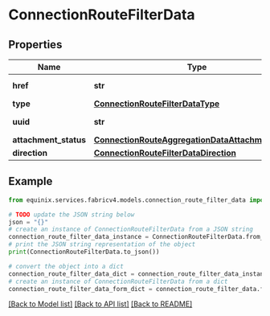 # ConnectionRouteFilterData


## Properties

Name | Type | Description | Notes
------------ | ------------- | ------------- | -------------
**href** | **str** | Route filter URI | [optional] 
**type** | [**ConnectionRouteFilterDataType**](ConnectionRouteFilterDataType.md) |  | [optional] 
**uuid** | **str** | Route Filter identifier | [optional] 
**attachment_status** | [**ConnectionRouteAggregationDataAttachmentStatus**](ConnectionRouteAggregationDataAttachmentStatus.md) |  | [optional] 
**direction** | [**ConnectionRouteFilterDataDirection**](ConnectionRouteFilterDataDirection.md) |  | [optional] 

## Example

```python
from equinix.services.fabricv4.models.connection_route_filter_data import ConnectionRouteFilterData

# TODO update the JSON string below
json = "{}"
# create an instance of ConnectionRouteFilterData from a JSON string
connection_route_filter_data_instance = ConnectionRouteFilterData.from_json(json)
# print the JSON string representation of the object
print(ConnectionRouteFilterData.to_json())

# convert the object into a dict
connection_route_filter_data_dict = connection_route_filter_data_instance.to_dict()
# create an instance of ConnectionRouteFilterData from a dict
connection_route_filter_data_form_dict = connection_route_filter_data.from_dict(connection_route_filter_data_dict)
```
[[Back to Model list]](../README.md#documentation-for-models) [[Back to API list]](../README.md#documentation-for-api-endpoints) [[Back to README]](../README.md)



